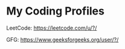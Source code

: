 # My Coding  Profiles

LeetCode: https://leetcode.com/u/?/

GFG: https://www.geeksforgeeks.org/user/?/
